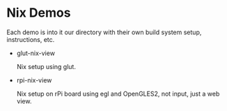 Nix Demos
=========

Each demo is into it our directory with their own build system setup, instructions, etc.

*   glut-nix-view

    Nix setup using glut.
*   rpi-nix-view

    Nix setup on rPi board using egl and OpenGLES2, not input, just a web view.

